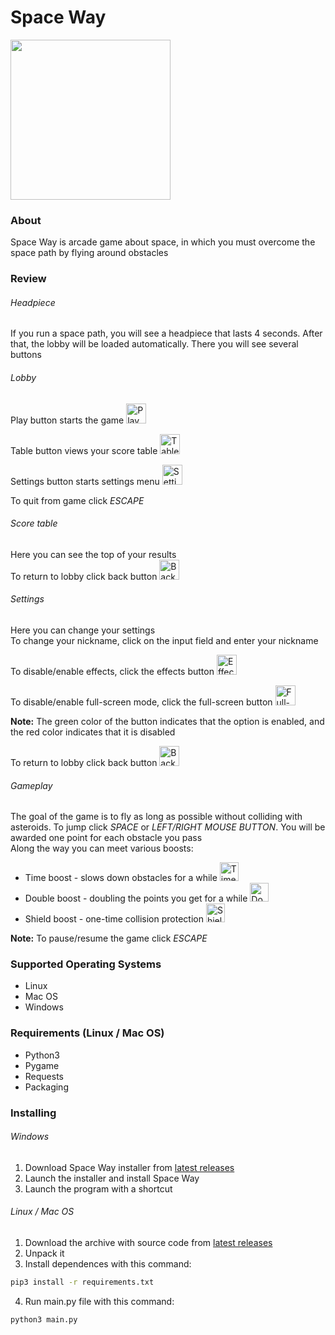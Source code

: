 # Space Way
<img src="https://raw.githubusercontent.com/YariKartoshe4ka/Space-Way/master/icon.ico" width="256px" />


### About
Space Way is arcade game about space, in which you must overcome the space path by flying around obstacles


### Review

###### Headpiece

If you run a space path, you will see a headpiece that lasts 4 seconds. After that, the lobby will be loaded automatically. There you will see several buttons

###### Lobby

Play button starts the game <img src="https://raw.githubusercontent.com/YariKartoshe4ka/Space-Way/master/assets/images/buttons/play.bmp" alt="Play button" width="32px">  

Table button views your score table <img src="https://raw.githubusercontent.com/YariKartoshe4ka/Space-Way/master/assets/images/buttons/table.bmp" alt="Table button" width="32px">  

Settings button starts settings menu <img src="https://raw.githubusercontent.com/YariKartoshe4ka/Space-Way/master/assets/images/buttons/settings.bmp" alt="Settings button" width="32px">  

To quit from game click _ESCAPE_

###### Score table

Here you can see the top of your results  
To return to lobby click back button <img src="https://raw.githubusercontent.com/YariKartoshe4ka/Space-Way/master/assets/images/buttons/back.bmp" alt="Back button" width="32px">

###### Settings

Here you can change your settings  
To change your nickname, click on the input field and enter your nickname  

To disable/enable effects, click the effects button <img src="https://raw.githubusercontent.com/YariKartoshe4ka/Space-Way/master/assets/images/buttons/effects_false.bmp" alt="Effects button" width="32px">  

To disable/enable full-screen mode, click the full-screen button <img src="https://raw.githubusercontent.com/YariKartoshe4ka/Space-Way/master/assets/images/buttons/full_screen_false.bmp" alt="Full-screen button" width="32px">  

**Note:** The green color of the button indicates that the option is enabled, and the red color indicates that it is disabled  

To return to lobby click back button <img src="https://raw.githubusercontent.com/YariKartoshe4ka/Space-Way/master/assets/images/buttons/back.bmp" alt="Back button" width="32px">

###### Gameplay

The goal of the game is to fly as long as possible without colliding with asteroids. To jump click _SPACE_ or _LEFT/RIGHT MOUSE BUTTON_. You will be awarded one point for each obstacle you pass  
Along the way you can meet various boosts:  

- Time boost - slows down obstacles for a while <img src="https://raw.githubusercontent.com/YariKartoshe4ka/Space-Way/master/assets/images/boosts/time_idle.bmp" alt="Time boost" width="30px">
- Double boost - doubling the points you get for a while <img src="https://raw.githubusercontent.com/YariKartoshe4ka/Space-Way/master/assets/images/boosts/double_idle.bmp" alt="Double boost" width="30px">
- Shield boost - one-time collision protection <img src="https://raw.githubusercontent.com/YariKartoshe4ka/Space-Way/master/assets/images/boosts/shield_idle.bmp" alt="Shield boost" width="30px">

**Note:** To pause/resume the game click _ESCAPE_


### Supported Operating Systems
- Linux
- Mac OS
- Windows


### Requirements (Linux / Mac OS)
- Python3
- Pygame
- Requests
- Packaging


### Installing

###### Windows
1. Download Space Way installer from [latest releases](https://github.com/YariKartoshe4ka/Space-Way/releases/latest)
2. Launch the installer and install Space Way
3. Launch the program with a shortcut

###### Linux / Mac OS
1. Download the archive with source code from [latest releases](https://github.com/YariKartoshe4ka/Space-Way/releases/latest)
2. Unpack it
3. Install dependences with this command:
```bash
pip3 install -r requirements.txt
```
4. Run main.py file with this command:
```bash
python3 main.py
```
